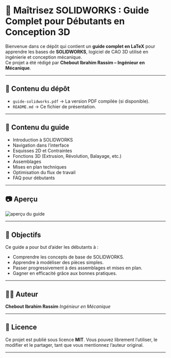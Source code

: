 
# 📘 Maîtrisez SOLIDWORKS : Guide Complet pour Débutants en Conception 3D

Bienvenue dans ce dépôt qui contient un **guide complet en LaTeX** pour apprendre les bases de **SOLIDWORKS**, logiciel de CAO 3D utilisé en ingénierie et conception mécanique.  
Ce projet a été rédigé par **Chebout Ibrahim Rassim – Ingénieur en Mécanique**.

---

## 🚀 Contenu du dépôt


- `guide-solidworks.pdf` → La version PDF compilée (si disponible).
- `README.md` → Ce fichier de présentation.

---


## 📑 Contenu du guide

* Introduction à SOLIDWORKS
* Navigation dans l’interface
* Esquisses 2D et Contraintes
* Fonctions 3D (Extrusion, Révolution, Balayage, etc.)
* Assemblages
* Mises en plan techniques
* Optimisation du flux de travail
* FAQ pour débutants

---

## 📷 Aperçu

![aperçu du guide](images/aperçu.png)

---

## 📌 Objectifs

Ce guide a pour but d’aider les débutants à :

* Comprendre les concepts de base de SOLIDWORKS.
* Apprendre à modéliser des pièces simples.
* Passer progressivement à des assemblages et mises en plan.
* Gagner en efficacité grâce aux bonnes pratiques.

---

## 🧑‍💻 Auteur

**Chebout Ibrahim Rassim**
*Ingénieur en Mécanique*

---

## 📄 Licence

Ce projet est publié sous licence **MIT**.
Vous pouvez librement l’utiliser, le modifier et le partager, tant que vous mentionnez l’auteur original.

---

```

